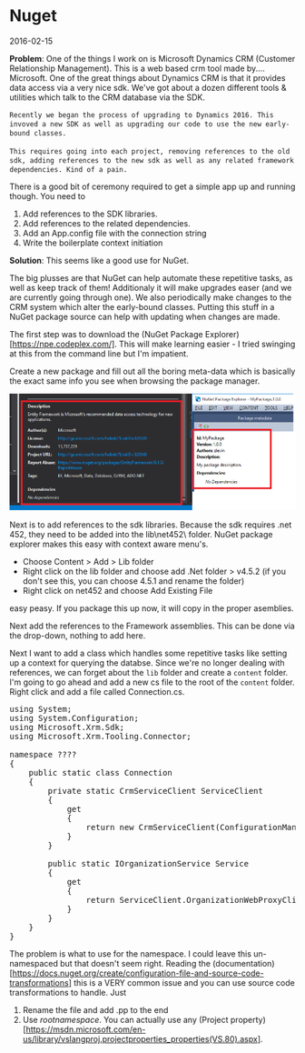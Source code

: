 # Nuget

<div class='dt'>2016-02-15</div>

**Problem**: One of the things I work on is Microsoft Dynamics CRM (Customer Relationship Management). This is a web based crm tool made by.... Microsoft. One of the great things about Dynamics CRM is that it provides data access via a very nice sdk. We've got about a dozen different tools & utilities which talk to the CRM database via the SDK. 

    Recently we began the process of upgrading to Dynamics 2016. This invoved a new SDK as well as upgrading our code to use the new early-bound classes. 

    This requires going into each project, removing references to the old sdk, adding references to the new sdk as well as any related framework dependencies. Kind of a pain. 

There is a good bit of ceremony required to get a simple app up and running though. You need to 

1. Add references to the SDK libraries.
2. Add references to the related dependencies.
3. Add an App.config file with the connection string
4. Write the boilerplate context initiation 

**Solution**: This seems like a good use for NuGet. 

The big plusses are that NuGet can help automate these repetitive tasks, as well as keep track of them! Additionaly it will make upgrades easer (and we are currently going through one). We also periodically make changes to the CRM system which alter the early-bound classes. Putting this stuff in a NuGet package source can help with updating when changes are made. 

The first step was to download the (NuGet Package Explorer)[https://npe.codeplex.com/]. This will make learning easier - I tried swinging at this from the command line but I'm impatient. 

Create a new package and fill out all the boring meta-data which is basically the exact same info you see when browsing the package manager. 

<img src="Metadata.png" alt="Meta-data" /> 

Next is to add references to the sdk libraries. Because the sdk requires .net 452, they need to be added into the lib\net452\ folder. NuGet package explorer makes this easy with context aware menu's. 

* Choose Content > Add > Lib folder
* Right click on the lib folder and choose add .Net folder > v4.5.2 (if you don't see this, you can choose 4.5.1 and rename the folder)
* Right click on net452 and choose Add Existing File

easy peasy. If you package this up now, it will copy in the proper asemblies. 

Next add the references to the Framework assemblies. This can be done via the drop-down, nothing to add here. 

Next I want to add a class which handles some repetitive tasks like setting up a context for querying the databse. Since we're no longer dealing with references, we can forget about the `lib` folder and create a `content` folder. I'm going to go ahead and add a new cs file to the root of the `content` folder. Right click and add a file called Connection.cs. 

<pre>
using System;
using System.Configuration;
using Microsoft.Xrm.Sdk;
using Microsoft.Xrm.Tooling.Connector;

namespace ????
{
    public static class Connection 
    {
        private static CrmServiceClient ServiceClient
        {
            get 
            {
                return new CrmServiceClient(ConfigurationManager.AppSettings["CrmConnectionString"]);
            }
        }
        
        public static IOrganizationService Service
        {
            get 
            {
                return ServiceClient.OrganizationWebProxyClient ?? (IOrganizationService)ServiceClient.OrganizationServiceProxy;
            }
        }
    }
}
</pre>

The problem is what to use for the namespace. I could leave this un-namespaced but that doesn't seem right. Reading the (documentation)[https://docs.nuget.org/create/configuration-file-and-source-code-transformations] this is a VERY common issue and you can use source code transformations to handle. Just 

1. Rename the file and add .pp to the end
2. Use $rootnamespace$. You can actually use any (Project property)[https://msdn.microsoft.com/en-us/library/vslangproj.projectproperties_properties(VS.80).aspx]. 